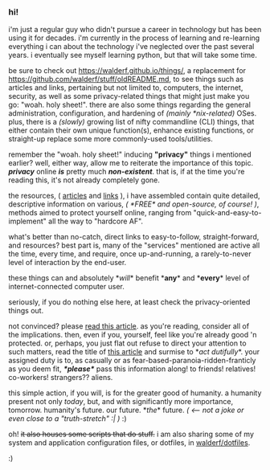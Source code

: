 ### hi!

i'm just a regular guy who didn't pursue a career in technology but has been using it for decades.  i'm currently in the process of learning and re-learning everything i can about the technology i've neglected over the past several years.  i eventually see myself learning python, but that will take some time. 

be sure to check out https://walderf.github.io/things/, a replacement for https://github.com/walderf/stuff/oldREADME.md, to see things such as articles and links, pertaining but not limited to, computers, the internet, security, as well as some privacy-related things that might just make you go:  "woah. holy sheet!".  there are also some things regarding the general administration, configuration, and hardening of *(mainly \*nix-related)* OSes.  plus, there is a *(slowly)* growing list of nifty commandline (CLI) things, that either contain their own unique function(s), enhance existing functions, or straight-up replace some more commonly-used tools/utilities. 

remember the "woah. holy sheet!" inducing **"privacy"** things i mentioned earlier? well, either way, allow me to reiterate the importance of this topic. ***privacy*** online ***is*** pretty much ***non-existent***. that is, if at the time you're reading this, it's not already completely gone.  

the resources, ( [articles](https://walderf.github.io/things/articles/#privacy) and [links](https://walderf.github.io/things/links/#privacy) ), i have assembled contain quite detailed, descriptive information on various, *( \*FREE\* and open-source, of course! )*, methods aimed to protect yourself online,  ranging from "quick-and-easy-to-implement" all the way to "hardcore AF".  

what's better than no-catch, direct links to easy-to-follow, straight-forward, and resources?  best part is, many of the "services" mentioned are active all the time, every time, and require, once up-and-running, a rarely-to-never level of interaction by the end-user.

these things can and absolutely \*_will_\* benefit \*__any__\* and \*__every__\* level of internet-connected computer user. 

seriously, if you do nothing else here, at least check the privacy-oriented things out.  

not convinced?  please [read this article](https://www.wired.com/story/big-data-may-not-know-your-name-but-it-knows-everything-else/).  as you're reading, consider all of the implications.  then, even if you, yourself, feel like you're already good 'n protected.  or, perhaps, you just flat out refuse to direct your attention to such matters,  read the title of [this article](https://www.cnet.com/news/privacy/features/your-digital-footprint-its-bigger-than-you-realize/) and surmise to \*_act dutifully_\*.  your assigned duty is to, as casually or as fear-based-paranoia-ridden-franticly as you deem fit, ***\*please\**** pass this information along!  to friends!  relatives!  co-workers!  strangers??  aliens.

this simple action, if you will, is for the greater good of humanity.  a humanity present not only *today*, but, and with significantly more importance, tomorrow.  humanity's future.  our future.  \*_the_\* future.   *( <-- not a joke or even close to a "truth-stretch" :| )*  :)    


oh!  ~~it also houses some scripts that do stuff.~~ i am also sharing some of my system and application configuration files, or dotfiles, in [walderf/dotfiles](https://github.com/walderf/dotfiles). 

:)
